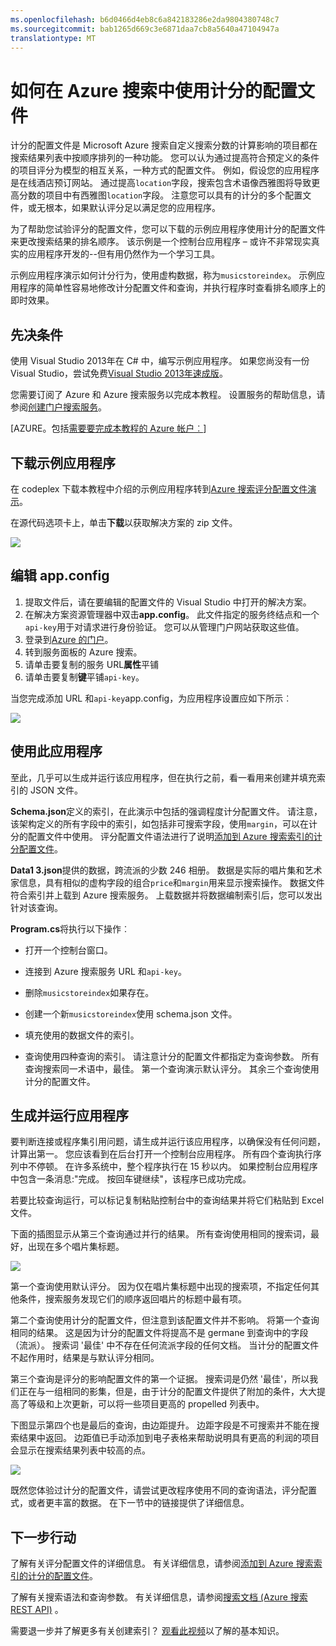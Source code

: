 ```yaml
---
ms.openlocfilehash: b6d0466d4eb8c6a842183286e2da9804380748c7
ms.sourcegitcommit: bab1265d669c3e6871daa7cb8a5640a47104947a
translationtype: MT
---
```

<properties 
    pageTitle="如何在 Azure 搜索中使用计分的配置文件" 
    description="开始使用 Azure 搜索的计分方法配置文件" 
    services="search" 
    documentationCenter="" 
    authors="HeidiSteen" 
    manager="mblythe" 
    editor=""/>

<tags 
    ms.service="search" 
    ms.devlang="rest-api" 
    ms.workload="search" 
    ms.topic="article" 
    ms.tgt_pltfrm="na" 
    ms.date="07/08/2015" 
    ms.author="heidist"/>

# 如何在 Azure 搜索中使用计分的配置文件

计分的配置文件是 Microsoft Azure 搜索自定义搜索分数的计算影响的项目都在搜索结果列表中按顺序排列的一种功能。 您可以认为通过提高符合预定义的条件的项目评分为模型的相互关系，一种方式的配置文件。 例如，假设您的应用程序是在线酒店预订网站。 通过提高`location`字段，搜索包含术语像西雅图将导致更高分数的项目中有西雅图`location`字段。 注意您可以具有的计分的多个配置文件，或无根本，如果默认评分足以满足您的应用程序。

为了帮助您试验评分的配置文件，您可以下载的示例应用程序使用计分的配置文件来更改搜索结果的排名顺序。 该示例是一个控制台应用程序 – 或许不非常现实真实的应用程序开发的--但有用仍然作为一个学习工具。 

示例应用程序演示如何计分行为，使用虚构数据，称为`musicstoreindex`。 示例应用程序的简单性容易地修改计分配置文件和查询，并执行程序时查看排名顺序上的即时效果。

<a id="sub-1"></a>
## 先决条件

使用 Visual Studio 2013年在 C# 中，编写示例应用程序。 如果您尚没有一份 Visual Studio，尝试免费[Visual Studio 2013年速成版](http://www.visualstudio.com/products/visual-studio-express-vs.aspx)。

您需要订阅了 Azure 和 Azure 搜索服务以完成本教程。 设置服务的帮助信息，请参阅[创建门户搜索服务](search-create-service-portal.md)。

[AZURE。包括[需要要完成本教程的 Azure 帐户︰](../../includes/free-trial-note.md)]

<a id="sub-2"></a>
## 下载示例应用程序

在 codeplex 下载本教程中介绍的示例应用程序转到[Azure 搜索评分配置文件演示](https://azuresearchscoringprofiles.codeplex.com/)。

在源代码选项卡上，单击**下载**以获取解决方案的 zip 文件。 

 ![][12]

<a id="sub-3"></a>
## 编辑 app.config

1. 提取文件后，请在要编辑的配置文件的 Visual Studio 中打开的解决方案。
1. 在解决方案资源管理器中双击**app.config**。 此文件指定的服务终结点和一个`api-key`用于对请求进行身份验证。 您可以从管理门户网站获取这些值。
1. 登录到[Azure 的门户](https://portal.azure.com)。
1. 转到服务面板的 Azure 搜索。
1. 请单击要复制的服务 URL**属性**平铺
1. 请单击要复制**键**平铺`api-key`。

当您完成添加 URL 和`api-key`app.config，为应用程序设置应如下所示︰

   ![][11]


<a id="sub-4"></a>
## 使用此应用程序

至此，几乎可以生成并运行该应用程序，但在执行之前，看一看用来创建并填充索引的 JSON 文件。

**Schema.json**定义的索引，在此演示中包括的强调程度计分配置文件。 请注意，该架构定义的所有字段中的索引，如包括非可搜索字段，使用`margin`，可以在计分的配置文件中使用。 评分配置文件语法进行了说明[添加到 Azure 搜索索引的计分配置文件](http://msdn.microsoft.com/library/azure/dn798928.aspx)。

**Data1 3.json**提供的数据，跨流派的少数 246 相册。 数据是实际的唱片集和艺术家信息，具有相似的虚构字段的组合`price`和`margin`用来显示搜索操作。 数据文件符合索引并上载到 Azure 搜索服务。 上载数据并将数据编制索引后，您可以发出针对该查询。

**Program.cs**将执行以下操作︰

- 打开一个控制台窗口。

- 连接到 Azure 搜索服务 URL 和`api-key`。

- 删除`musicstoreindex`如果存在。

- 创建一个新`musicstoreindex`使用 schema.json 文件。

- 填充使用的数据文件的索引。

- 查询使用四种查询的索引。 请注意计分的配置文件都指定为查询参数。 所有查询搜索同一术语中，最佳。 第一个查询演示默认评分。 其余三个查询使用计分的配置文件。

<a id="sub-5"></a>
## 生成并运行应用程序

要判断连接或程序集引用问题，请生成并运行该应用程序，以确保没有任何问题，计算出第一。 您应该看到在后台打开一个控制台应用程序。 所有四个查询执行序列中不停顿。 在许多系统中，整个程序执行在 15 秒以内。 如果控制台应用程序中包含一条消息:"完成。 按回车键继续"，该程序已成功完成。 

若要比较查询运行，可以标记复制粘贴控制台中的查询结果并将它们粘贴到 Excel 文件。 

下面的插图显示从第三个查询通过并行的结果。 所有查询使用相同的搜索词，最好，出现在多个唱片集标题。

   ![][10]

第一个查询使用默认评分。 因为仅在唱片集标题中出现的搜索项，不指定任何其他条件，搜索服务发现它们的顺序返回唱片的标题中最有项。 

第二个查询使用计分的配置文件，但注意到该配置文件并不影响。 将第一个查询相同的结果。 这是因为计分的配置文件将提高不是 germane 到查询中的字段 （流派）。 搜索词 '最佳' 中不存在任何流派字段的任何文档。 当计分的配置文件不起作用时，结果是与默认评分相同。  

第三个查询是评分的影响配置文件的第一个证据。 搜索词是仍然 '最佳'，所以我们正在与一组相同的影集，但是，由于计分的配置文件提供了附加的条件，大大提高了等级和上次更新，可以将一些项目更高的 propelled 列表中。

下图显示第四个也是最后的查询，由边距提升。 边距字段是不可搜索并不能在搜索结果中返回。 边距值已手动添加到电子表格来帮助说明具有更高的利润的项目会显示在搜索结果列表中较高的点。 

   ![][9]

既然您体验过计分的配置文件，请尝试更改程序使用不同的查询语法，评分配置式，或者更丰富的数据。 在下一节中的链接提供了详细信息。

<a id="next-steps"></a>
## 下一步行动

了解有关评分配置文件的详细信息。 有关详细信息，请参阅[添加到 Azure 搜索索引的计分的配置文件](http://msdn.microsoft.com/library/azure/dn798928.aspx)。

了解有关搜索语法和查询参数。 有关详细信息，请参阅[搜索文档 (Azure 搜索 REST API)](http://msdn.microsoft.com/library/azure/dn798927.aspx) 。

需要退一步并了解更多有关创建索引？ [观看此视频](http://channel9.msdn.com/Shows/Cloud+Cover/Cloud-Cover-152-Azure-Search-with-Liam-Cavanagh)以了解的基本知识。

<!--Anchors-->
[先决条件]: #sub-1
[下载示例应用程序]: #sub-2
[编辑 app.config]: #sub-3
[使用此应用程序]: #sub-4
[生成并运行应用程序]: #sub-5
[下一步行动]: #next-steps

<!--Image references-->
[12]: ./media/search-get-started-scoring-profiles/AzureSearch_CodeplexDownload.PNG
[11]: ./media/search-get-started-scoring-profiles/AzureSearch_Scoring_AppConfig.PNG
[10]: ./media/search-get-started-scoring-profiles/AzureSearch_XLSX1.PNG
[9]: ./media/search-get-started-scoring-profiles/AzureSearch_XLSX2.PNG 